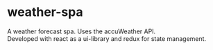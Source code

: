 # weather-spa
A weather forecast spa. Uses the accuWeather API.\
Developed with react as a ui-library and redux for state management.
